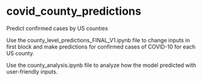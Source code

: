 # covid_county_predictions
Predict confirmed cases by US counties

Use the county_level_predictions_FINAL_V1.ipynb file to change inputs in first block and make predictions for confirmed cases of COVID-10 for each US county.

Use the county_analysis.ipynb file to analyze how the model predicted with user-friendly inputs. 
